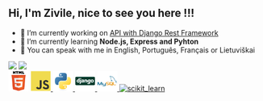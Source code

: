 <h2 align="left">Hi, I'm Zivile, nice to see you here !!! </h2>

- 🔭 I’m currently working on [API with Django Rest Framework](https://github.com/Codivas/hermes)
- 🌱 I’m currently learning **Node.js, Express and Pyhton**
- 📢 You can speak with me in English, Português, Français or Lietuviškai
<div>
<img height="180em" src="https://github-readme-stats.vercel.app/api/top-langs?username=zivilevs&show_icons=true&locale=en&layout=compact&theme=vue" />
<img height="180em" src="https://github-readme-stats.vercel.app/api?username=zivilevs&show_icons=false&locale=en&theme=vue" />
</div>
<div>
<a href="https://www.w3.org/html/" target="_blank"> <img src="https://raw.githubusercontent.com/devicons/devicon/master/icons/html5/html5-original-wordmark.svg" alt="html5" width="40" height="40"/></a> 
<a href="https://developer.mozilla.org/en-US/docs/Web/JavaScript" target="_blank"> <img src="https://raw.githubusercontent.com/devicons/devicon/master/icons/javascript/javascript-original.svg" alt="javascript" width="40" height="40"/> </a>
<a href="https://www.python.org" target="_blank"> <img src="https://raw.githubusercontent.com/devicons/devicon/master/icons/python/python-original.svg" alt="python" width="40" height="40"/> </a>
<a href="https://www.djangoproject.com/" target="_blank"> <img src="https://raw.githubusercontent.com/devicons/devicon/master/icons/django/django-original.svg" alt="django" width="40" height="40"/> </a>
<a href="https://www.mysql.com/" target="_blank"> <img src="https://raw.githubusercontent.com/devicons/devicon/master/icons/mysql/mysql-original-wordmark.svg" alt="mysql" width="40" height="40"/> </a> 
<a href="https://scikit-learn.org/" target="_blank"> <img src="https://upload.wikimedia.org/wikipedia/commons/0/05/Scikit_learn_logo_small.svg" alt="scikit_learn" width="40" height="40"/> </a>
</div>

